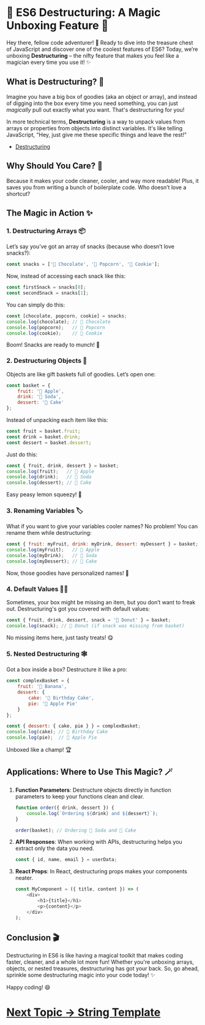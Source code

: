 # 🎉 ES6 Destructuring: A Magic Unboxing Feature 🎁

Hey there, fellow code adventurer! 🚀 Ready to dive into the treasure chest of JavaScript and discover one of the coolest features of ES6? Today, we’re unboxing **Destructuring** – the nifty feature that makes you feel like a magician every time you use it! ✨

## What is Destructuring? 🤔

Imagine you have a big box of goodies (aka an object or array), and instead of digging into the box every time you need something, you can just *magically* pull out exactly what you want. That's destructuring for you!

In more technical terms, **Destructuring** is a way to unpack values from arrays or properties from objects into distinct variables. It's like telling JavaScript, "Hey, just give me these specific things and leave the rest!"

- [Destructuring](https://youtu.be/kgMglU8gZAo?feature=shared)

## Why Should You Care? 🧐

Because it makes your code cleaner, cooler, and way more readable! Plus, it saves you from writing a bunch of boilerplate code. Who doesn’t love a shortcut?

## The Magic in Action ✨

### 1. Destructuring Arrays 📦

Let’s say you’ve got an array of snacks (because who doesn’t love snacks?):

```javascript
const snacks = ['🍫 Chocolate', '🍿 Popcorn', '🍪 Cookie'];
```

Now, instead of accessing each snack like this:

```javascript
const firstSnack = snacks[0];
const secondSnack = snacks[1];
```

You can simply do this:

```javascript
const [chocolate, popcorn, cookie] = snacks;
console.log(chocolate); // 🍫 Chocolate
console.log(popcorn);   // 🍿 Popcorn
console.log(cookie);    // 🍪 Cookie
```

Boom! Snacks are ready to munch! 🍴

### 2. Destructuring Objects 🎁

Objects are like gift baskets full of goodies. Let’s open one:

```javascript
const basket = {
    fruit: '🍎 Apple',
    drink: '🥤 Soda',
    dessert: '🍰 Cake'
};
```

Instead of unpacking each item like this:

```javascript
const fruit = basket.fruit;
const drink = basket.drink;
const dessert = basket.dessert;
```

Just do this:

```javascript
const { fruit, drink, dessert } = basket;
console.log(fruit);   // 🍎 Apple
console.log(drink);   // 🥤 Soda
console.log(dessert); // 🍰 Cake
```

Easy peasy lemon squeezy! 🍋

### 3. Renaming Variables 🏷️

What if you want to give your variables cooler names? No problem! You can rename them while destructuring:

```javascript
const { fruit: myFruit, drink: myDrink, dessert: myDessert } = basket;
console.log(myFruit);   // 🍎 Apple
console.log(myDrink);   // 🥤 Soda
console.log(myDessert); // 🍰 Cake
```

Now, those goodies have personalized names! 🎉

### 4. Default Values 🤷‍♂️

Sometimes, your box might be missing an item, but you don’t want to freak out. Destructuring's got you covered with default values:

```javascript
const { fruit, drink, dessert, snack = '🍩 Donut' } = basket;
console.log(snack); // 🍩 Donut (if snack was missing from basket)
```

No missing items here, just tasty treats! 😋

### 5. Nested Destructuring 🕸️

Got a box inside a box? Destructure it like a pro:

```javascript
const complexBasket = {
    fruit: '🍌 Banana',
    dessert: {
        cake: '🎂 Birthday Cake',
        pie: '🥧 Apple Pie'
    }
};

const { dessert: { cake, pie } } = complexBasket;
console.log(cake); // 🎂 Birthday Cake
console.log(pie);  // 🥧 Apple Pie
```

Unboxed like a champ! 🏆

## Applications: Where to Use This Magic? 🪄

1. **Function Parameters**: Destructure objects directly in function parameters to keep your functions clean and clear.
   
   ```javascript
   function order({ drink, dessert }) {
       console.log(`Ordering ${drink} and ${dessert}`);
   }
   
   order(basket); // Ordering 🥤 Soda and 🍰 Cake
   ```

2. **API Responses**: When working with APIs, destructuring helps you extract only the data you need.
   
   ```javascript
   const { id, name, email } = userData;
   ```

3. **React Props**: In React, destructuring props makes your components neater.
   
   ```javascript
   const MyComponent = ({ title, content }) => (
       <div>
           <h1>{title}</h1>
           <p>{content}</p>
       </div>
   );
   ```

## Conclusion 🎬

Destructuring in ES6 is like having a magical toolkit that makes coding faster, cleaner, and a whole lot more fun! Whether you're unboxing arrays, objects, or nested treasures, destructuring has got your back. So, go ahead, sprinkle some destructuring magic into your code today! ✨

Happy coding! 😄

# [Next Topic -> String Template](https://github.com/Aakash-Tamboli/Node-Learning/tree/master/ES6/07-String-Template)